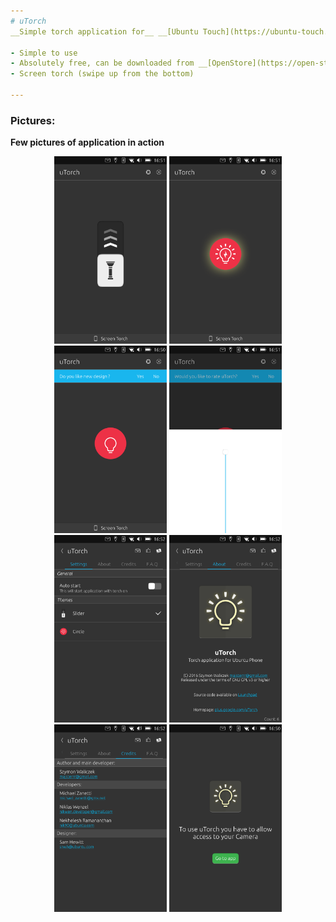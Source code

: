 ```yaml
---
# uTorch
__Simple torch application for__ __[Ubuntu Touch](https://ubuntu-touch.io/)__ (mobile OS).

- Simple to use
- Absolutely free, can be downloaded from __[OpenStore](https://open-store.io/app/com.ubuntu.developer.majster-pl.utorch)__
- Screen torch (swipe up from the bottom)

---
```


### Pictures:
__Few pictures of application in action__

<p align="center">
<img src="app_screenshots/1.png" alt="alt text" width="180" height="300">
<img src="app_screenshots/2.png" alt="alt text" width="180" height="300">
<img src="app_screenshots/3.png" alt="alt text" width="180" height="300">
<img src="app_screenshots/4.png" alt="alt text" width="180" height="300">
<img src="app_screenshots/5.png" alt="alt text" width="180" height="300">
<img src="app_screenshots/6.png" alt="alt text" width="180" height="300">
<img src="app_screenshots/7.png" alt="alt text" width="180" height="300">
<img src="app_screenshots/8.png" alt="alt text" width="180" height="300">
</p>


